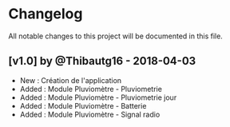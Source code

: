 # Changelog
All notable changes to this project will be documented in this file.

## [v1.0] by @Thibautg16 - 2018-04-03
- New : Création de l'application
- Added : Module Pluviomètre - Pluviometrie
- Added : Module Pluviomètre - Pluviometrie jour
- Added : Module Pluviomètre - Batterie
- Added : Module Pluviomètre - Signal radio
